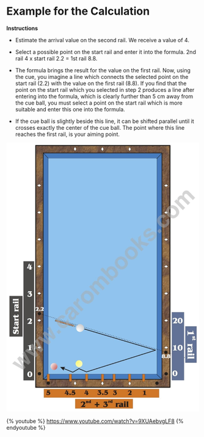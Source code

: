 # Example for the Calculation

**Instructions**

* Estimate the arrival value on the second rail. We receive a value of 4.

* Select a possible point on the start rail and enter it into the formula. 2nd rail 4 x start rail 2.2 = 1st rail 8.8.

* The formula brings the result for the value on the first rail. Now, using the cue, you imagine a line which connects the selected point on the start rail (2.2) with the value on the first rail (8.8). If you find that the point on the start rail which you selected in step 2 produces a line after entering into the formula, which is clearly further than 5 cm away from the cue ball, you must select a point on the start rail which is more suitable and enter this one into the formula.

* If the cue ball is slightly beside this line, it can be shifted parallel until it crosses exactly the center of the cue ball. The point where this line reaches the first rail, is your aiming point.

![](../../files/V04.jpg)

{% youtube %}
https://www.youtube.com/watch?v=9XUAebvgLF8
{% endyoutube %}
